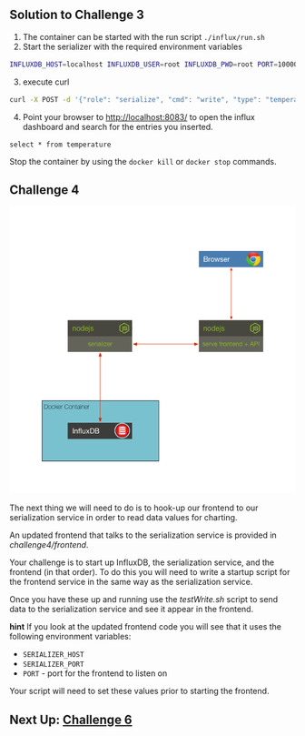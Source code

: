 ## Solution to Challenge 3

1. The container can be started with the run script `./influx/run.sh`
2. Start the serializer with the required environment variables

  ```sh
  INFLUXDB_HOST=localhost INFLUXDB_USER=root INFLUXDB_PWD=root PORT=10000 node .
  ```
3. execute curl

  ```sh
  curl -X POST -d '{"role": "serialize", "cmd": "write", "type": "temperature", "value": 32}' http://localhost:10000/act  --header "Content-Type: application/json"
  ```
4. Point your browser to [http://localhost:8083/]() to open the influx dashboard and search for the entries you inserted.

  ```
  select * from temperature
  ```

Stop the container by using the `docker kill` or `docker stop` commands.


## Challenge 4

![image](../images/challenge4.png)

The next thing we will need to do is to hook-up our frontend to our serialization service in order to read data values for charting.

An updated frontend that talks to the serialization service is provided in _challenge4/frontend_.

Your challenge is to start up InfluxDB, the serialization service, and the frontend (in that order). To do this you will need to write a startup script for the frontend service in the same way as the serialization service.

Once you have these up and running use the _testWrite.sh_ script to send data to the serialization service and see it appear in the frontend.

__hint__ If you look at the updated frontend code you will see that it uses the
following environment variables:

* `SERIALIZER_HOST`
* `SERIALIZER_PORT`
* `PORT` - port for the frontend to listen on

Your script will need to set these values prior to starting the frontend.

## Next Up: [Challenge 6](../challenge6/README.md)

